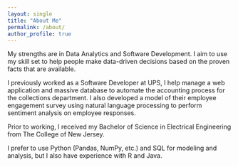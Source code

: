 ```yaml
---
layout: single
title: "About Me"
permalink: /about/
author_profile: true
---
```


My strengths are in Data Analytics and Software Development. I aim to use my skill set to help people make data-driven decisions based on the proven facts that are available.

I previously worked as a Software Developer at UPS, I help manage a web application and massive database to automate the accounting process for the collections department. I also developed a model of their employee engagement survey using natural language processing to perform sentiment analysis on employee responses.

Prior to working, I received my Bachelor of Science in Electrical Engineering from The College of New Jersey.

I prefer to use Python (Pandas, NumPy, etc.) and SQL for modeling and analysis, but I also have experience with R and Java.
